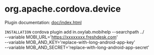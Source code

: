 <!---
 license: Licensed to the Apache Software Foundation (ASF) under one
         or more contributor license agreements.  See the NOTICE file
         distributed with this work for additional information
         regarding copyright ownership.  The ASF licenses this file
         to you under the Apache License, Version 2.0 (the
         "License"); you may not use this file except in compliance
         with the License.  You may obtain a copy of the License at

           http://www.apache.org/licenses/LICENSE-2.0

         Unless required by applicable law or agreed to in writing,
         software distributed under the License is distributed on an
         "AS IS" BASIS, WITHOUT WARRANTIES OR CONDITIONS OF ANY
         KIND, either express or implied.  See the License for the
         specific language governing permissions and limitations
         under the License.
-->

# org.apache.cordova.device

Plugin documentation: [doc/index.html](doc/index.html)

`INSTALLATION`
cordova plugin add in.oxylab.mobihelp --searchpath ../ \
--variable MOBI_URL='https://xxxxxxxx.freshdesk.com' \
--variable MOB_AND_KEY='replace-with-long-android-app-key' \
--variable MOB_AND_SECRET='replace-with-long-android-app-secret'